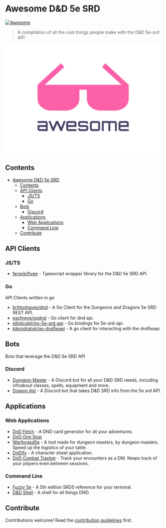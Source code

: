 # Awesome D&D 5e SRD

[![Awesome](https://awesome.re/badge.svg)](https://awesome.re)

> A compilation of all the cool things people make with the D&amp;D 5e-srd API

<img width="500" height="350" src="/awesome-logo.svg" alt="Awesome">


## Contents
- [Awesome D&D 5e SRD](#awesome-dd-5e-srd)
  - [Contents](#contents)
  - [API Clients](#api-clients)
    - [JS/TS](#jsts)
    - [Go](#go)
  - [Bots](#bots)
    - [Discord](#discord)
  - [Applications](#applications)
    - [Web Applications](#web-applications)
    - [Command Line](#command-line)
  - [Contribute](#contribute)

## API Clients

### JS/TS

- [fergcb/fivee](https://github.com/fergcb/fivee) - Typescript wrapper library for the D&D 5e SRD API.

### Go

API Clients written in go

- [brittonhayes/dnd](https://github.com/brittonhayes/dnd) - A Go Client for the Dungeons and Dragons 5e SRD REST API.
- [eschreve/godnd](https://github.com/ecshreve/godnd) - Go client for dnd api.
- [elliotcubit/go-5e-srd-api](https://github.com/elliotcubit/go-5e-srd-api) - Go bindings for 5e-srd-api.
- [kjkondratuk/go-dnd5eapi](https://github.com/kjkondratuk/go-dnd5eapi) - A go client for interacting with the dnd5eapi.

## Bots

Bots that leverage the D&D 5e SRD API

### Discord

- [Dungeon Master](https://top.gg/bot/755592938922442782) - A Discord bot for all your D&D SRD needs, including infoabout classes, spells, equipment and more.
- [Dragon Aid](https://top.gg/bot/697579011005481021) - A Discord bot that takes D&D SRD info from the 5e srd API.

## Applications

### Web Applications

- [DnD Fetch](https://github.com/BrettThurs10/DNDFetch) - A DND card generator for all your adventures.
- [DnD One Stop](https://github.com/dylanpetty70/dndonestop)
- [Warforged5e](https://github.com/cort-robinson/warforged5e) - A tool made for dungeon masters, by dungeon masters. Speed up the logistics of your table.
- [DnDify](https://trevorbrown-dev.github.io/dndify) - A character sheet application.
- [DnD Combat Tracker](http://dnd.achim-strauss.net) - Track your encounters as a DM. Keeps track of your players even between sessions.

### Command Line

- [Fuzzy 5e](https://github.com/cachance7/fuzzy5e) - A 5th edition SRD5 reference for your terminal.
- [D&D Shell](https://github.com/bsdpunk/dndshell) - A shell for all things DND.

## Contribute

Contributions welcome! Read the [contribution guidelines](contributing.md) first.
